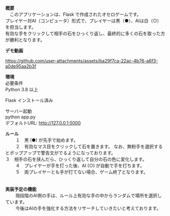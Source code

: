 **概要** <br>　このアプリケーションは、Flask で作成されたオセロゲームです。 <br>
プレイヤー対AI（コンピュータ）形式で、プレイヤーは黒（●）、AIは白（○）を担当します。 <br>
有効な手をクリックして相手の石をひっくり返し、最終的に多くの石を取った方が勝利となります。 <br>

**デモ動画** <br>

https://github.com/user-attachments/assets/ba29f7ca-22ac-4b76-a6f3-a0de95aa2b3f

**環境** <br>
必要条件 <br>
Python 3.8 以上 <br>

Flask インストール済み <br>

 サーバー起動 <br>
python app.py <br>
デフォルトURL: http://127.0.0.1:5000 <br>

**ルール** <br>　　
１　黒 (●) が先手で始めます。 <br>　　
２　有効なマス目をクリックして石を置きます。 なお、無粉手を選択するとポップアップで警告文がでるようになっております。 <br>
３　相手の石を挟んだら、ひっくり返して自分の石の色に変化します。 <br>　　
４　プレイヤーが手を打った後、AI (○) が自動で手を打ちます。 <br>　　
５　両プレイヤーとも手が打てない場合、ゲーム終了となります。 <br>　　

**実装予定の機能** <br>　　
現段階のAI側の手は、ルール上有効な手の中からランダムで場所を選択しています。 <br>　　
今後はAIの手を強化する方法をリサーチしていきたいと考えております。 <br>　　




